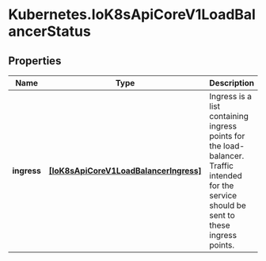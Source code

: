 # Kubernetes.IoK8sApiCoreV1LoadBalancerStatus

## Properties

Name | Type | Description | Notes
------------ | ------------- | ------------- | -------------
**ingress** | [**[IoK8sApiCoreV1LoadBalancerIngress]**](IoK8sApiCoreV1LoadBalancerIngress.md) | Ingress is a list containing ingress points for the load-balancer. Traffic intended for the service should be sent to these ingress points. | [optional] 


